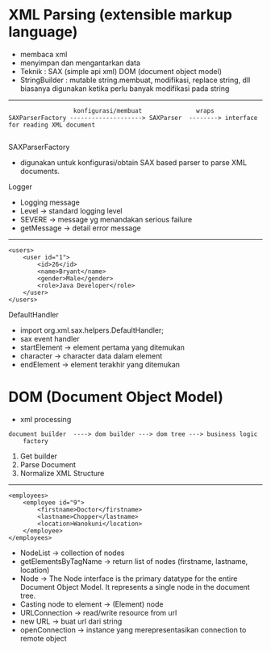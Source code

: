 # XML Parsing (extensible markup language)
- membaca xml
- menyimpan dan mengantarkan data
- Teknik : SAX (simple api xml)
           DOM (document object model)
- StringBuilder : mutable string.membuat, modifikasi, replace string, dll
				  biasanya digunakan ketika perlu banyak modifikasi pada string

------------------------------------------------------------------

```
                  konfigurasi/membuat               wraps
SAXParserFactory --------------------> SAXParser  --------> interface for reading XML document
										   
```

SAXParserFactory
- digunakan untuk konfigurasi/obtain SAX based parser 
  to parse XML documents.
  
Logger
- Logging message
- Level -> standard logging level
- SEVERE -> message yg menandakan serious failure
- getMessage -> detail error message

------------------------------------------------------------------
```
<users>
	<user id="1">
		<id>26</id>
		<name>Bryant</name>
		<gender>Male</gender>
		<role>Java Developer</role>
	</user>
</users>
```
	
DefaultHandler
- import org.xml.sax.helpers.DefaultHandler;
- sax event handler
- startElement -> element pertama yang ditemukan <user>
- character -> character data dalam element <id> <name> <gender> <role>
- endElement -> element terakhir yang ditemukan </user>


# DOM (Document Object Model)
- xml processing
   
```               
document builder  ----> dom builder ---> dom tree ---> business logic
	factory         
```     
 
1. Get builder
2. Parse Document
3. Normalize XML Structure

--------------------------------------------------------------

```
<employees>
	<employee id="9">
		<firstname>Doctor</firstname>
		<lastname>Chopper</lastname>
		<location>Wanokuni</location>
	</employee>
</employees>
```

- NodeList -> collection of nodes
- getElementsByTagName -> return list of nodes (firstname, lastname, location)
- Node -> The Node interface is the primary datatype for the entire
        Document Object Model. It represents a single node in the document tree.
- Casting node to element -> (Element) node
- URLConnection -> read/write resource from url
- new URL -> buat url dari string
- openConnection -> instance yang merepresentasikan connection to remote object